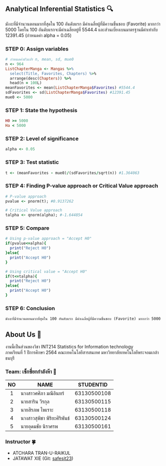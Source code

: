 ## Analytical Inferential Statistics 🔍

มังงะที่มีจำนวนตอนมากที่สุดใน 100 อันดับแรก มีค่าเฉลี่ยผู้ที่มีความชื่นชอบ (Favorite) มากกว่า 5000 โดยใน 100 อันดับแรกจะมีค่าเฉลี่ยอยู่ที่ 5544.4 และส่วนเบี่ยงเบนมาตรฐานมีค่าเท่ากับ 12391.45 (กำหนดค่า alpha = 0.05)


### STEP 0: Assign variables
``` ruby
# กำหนดค่าตัวแปร n, mean, sd, mue0
n <- 964
ListChapterManga <- Mangas %>% 
  select(Title, Favorites, Chapters) %>% 
  arrange(desc(Chapters)) %>% 
  head(n = 100L)
meanFavorites <- mean(ListChapterManga$Favorites) #5544.4
sdFavorites <- sd(ListChapterManga$Favorites) #12391.45
mue0 <- 5000
```

### STEP 1: State the hypothesis
``` ruby
H0 >= 5000
Ha < 5000
```

### STEP 2: Level of significance
``` ruby
alpha <- 0.05
```

### STEP 3: Test statistic
``` ruby
t <- (meanFavorites - mue0)/(sdFavorites/sqrt(n)) #1.364063
```

### STEP 4: Finding P-value approach or Critical Value approach
``` ruby
# P-value approach
pvalue <- pnorm(t); #0.9137262

# Critical Value approach
talpha <- qnorm(alpha); #-1.644854
```

### STEP 5: Compare
``` ruby
# Using p-value approach = "Accept H0"
if(pvalue<=alpha){
  print("Reject H0")
}else{
  print("Accept H0")
}

# Using critical value = "Accept H0"
if(t<=talpha){
  print("Reject H0")
}else{
  print("Accept H0")
}
```

### STEP 6: Conclusion
```
มังงะที่มีจำนวนตอนมากที่สุดใน 100 อันดับแรก มีค่าเฉลี่ยผู้ที่มีความชื่นชอบ (Favorite) มากกว่า 5000
```

## About Us 📝

งานนี้เป็นส่วนของวิชา INT214 Statistics for Information technology <br/> ภาคเรียนที่ 1 ปีการศึกษา 2564 คณะเทคโนโลยีสารสนเทศ มหาวิทยาลัยเทคโนโลยีพระจอมเกล้าธนบุรี

### Team: เซ็กซี่ยกกำลังห๊า 🎒

| NO   | NAME                 | STUDENTID   |
| :--: | -------------------- | ----------- |
| 1    | นางสาวศศิภา มณีอินทร์    | 63130500108 |
| 2    | นายสาริน วีรกุล         | 63130500115 |
| 3    | นายสิรภพ ไพเราะ       | 63130500118 |
| 4    | นางสาวสุพิชา พิริยะศิริพันธ์ | 63130500124 |
| 5    | นายอุดมชัย นิราศรพ      | 63130500161 |

### Instructor 🍀

- ATCHARA TRAN-U-RAIKUL
- JATAWAT XIE (Git: [safesit23](https://github.com/safesit23))
